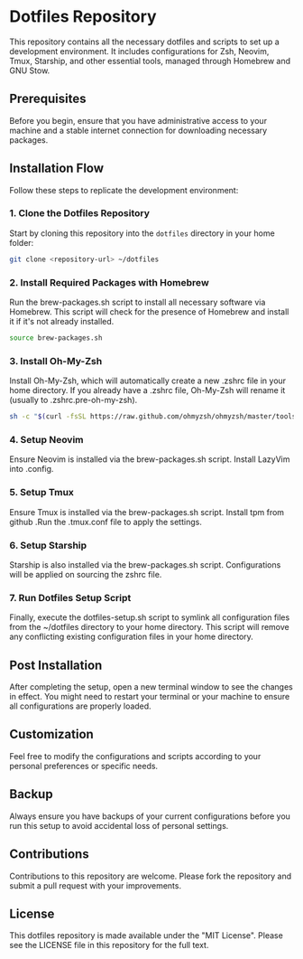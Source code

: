 # Dotfiles Repository

This repository contains all the necessary dotfiles and scripts to set up a development environment. It includes configurations for Zsh, Neovim, Tmux, Starship, and other essential tools, managed through Homebrew and GNU Stow.

## Prerequisites

Before you begin, ensure that you have administrative access to your machine and a stable internet connection for downloading necessary packages.

## Installation Flow

Follow these steps to replicate the development environment:

### 1. Clone the Dotfiles Repository

Start by cloning this repository into the `dotfiles` directory in your home folder:

```bash
git clone <repository-url> ~/dotfiles
```

### 2. Install Required Packages with Homebrew

Run the brew-packages.sh script to install all necessary software via Homebrew. This script will check for the presence of Homebrew and install it if it's not already installed.

```bash
source brew-packages.sh
```

### 3. Install Oh-My-Zsh

Install Oh-My-Zsh, which will automatically create a new .zshrc file in your home directory. If you already have a .zshrc file, Oh-My-Zsh will rename it (usually to .zshrc.pre-oh-my-zsh).

```bash
sh -c "$(curl -fsSL https://raw.github.com/ohmyzsh/ohmyzsh/master/tools/install.sh)"
```

### 4. Setup Neovim

Ensure Neovim is installed via the brew-packages.sh script. Install LazyVim into .config.

### 5. Setup Tmux

Ensure Tmux is installed via the brew-packages.sh script. Install tpm from github .Run the .tmux.conf file to apply the settings.

### 6. Setup Starship

Starship is also installed via the brew-packages.sh script. Configurations will be applied on sourcing the zshrc file.

### 7. Run Dotfiles Setup Script

Finally, execute the dotfiles-setup.sh script to symlink all configuration files from the ~/dotfiles directory to your home directory. This script will remove any conflicting existing configuration files in your home directory.

## Post Installation

After completing the setup, open a new terminal window to see the changes in effect. You might need to restart your terminal or your machine to ensure all configurations are properly loaded.

## Customization

Feel free to modify the configurations and scripts according to your personal preferences or specific needs.

## Backup

Always ensure you have backups of your current configurations before you run this setup to avoid accidental loss of personal settings.

## Contributions

Contributions to this repository are welcome. Please fork the repository and submit a pull request with your improvements.

## License

This dotfiles repository is made available under the "MIT License". Please see the LICENSE file in this repository for the full text.
